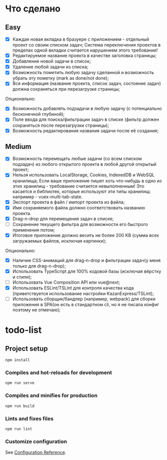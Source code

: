 # Что сделано

## Easy

- [x] Каждая новая вкладка в бразуере с приложением - отдельный проект со своим списком задач;
Система переключения проектов в пределах одной вкладки считается нарушением этого требования!
- [x] Редактируемое название проекта в качестве заголовка страницы;
- [x] Добавление новой задачи в список;
- [x] Удаление любой задачи из списка;
- [x] Возможность пометить любую задачу сделанной и возможность убрать эту пометку (mark as done/not done);
- [x] Вся информация (название проекта, список задач, состояние задач) должна сохраняться при перезагрузке страницы;

Опционально:

- [x] Возможность добавлять подзадачи в любую задачу (с потенциально бесконечной глубиной);
- [x] Поле ввода для поиска/фильтрации задач в списке (фильтр должен сохраняться после перезагрузки страницы);
- [x] Возможность редактирования названия задачи после её создания;

## Medium 

- [x] Возможность перемещать любые задачи (со всем списком подзадач) из любого открытого проекта в любой другой открытый проект;
- [x] Нельзя использовать LocalStorage, Cookies, IndexedDB и WebSQL хранилища;
Если ваше приложение пишет хоть что-нибудь в одно из этих хранилищ - требование считается невыполненным!
Это касается и библиотек, которые используют эти типы хранилищ: например - vuex-multi-tab-state.
- [x] Экспорт проекта в файл / импорт проекта из файла;
- [x] Имя сохраняемого файла должно соответствовать названию проекта.
- [x] Drag-n-drop для перемещения задач в списке;
- [ ] Сохранение текущего фильтра для возможности его быстрого применения потом;
- [x] Итоговое приложение должно весить не более 200 KB (сумма всех загружаемых файлов, исключая картинки);

Опционально:

- [x] Наличие CSS-анимаций для drag-n-drop и фильтрации задач(у меня только для drag-n-drop);
- [x] Использовать TypeScript для 100% кодовой базы (исключая вёрстку и стили);
- [ ] Использовать Vue Composition API или vue@next;
- [x] Использовать ESLint/TSLint для контроля качества кода (приветствуется использование настройки KazanExpress/TSLint);
- [ ] Использовать сборщик/бандлер (например, webpack) для сборки приложения в SPA(он есть в стандартном cli, но я не писала конфиг поэтому не отмечаю);

# todo-list

## Project setup
```
npm install
```

### Compiles and hot-reloads for development
```
npm run serve
```

### Compiles and minifies for production
```
npm run build
```

### Lints and fixes files
```
npm run lint
```

### Customize configuration
See [Configuration Reference](https://cli.vuejs.org/config/).
